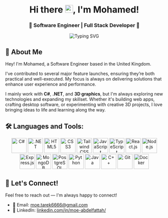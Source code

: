 <h1 align="center">Hi there <img src="https://emojis.slackmojis.com/emojis/images/1536351075/4594/blob-wave.gif" width="25"/>, I'm Mohamed!</a></h1>

<h3 align="center">🚀 Software Engineer | Full Stack Developer 🚀</h3>

<p align="center">
  <img src="https://readme-typing-svg.herokuapp.com?font=Fira+Code&weight=600&size=24&color=F7BC4C&&pause=1000&center=true&width=480&lines=Experienced+With+C%23+%26+.NET;Full-Stack+Web+Developer;3D+Graphics+Enthusiast;Always+Learning+New+Technologies!" alt="Typing SVG" />
</p>

## 🌟 About Me

Hey! I'm Mohamed, a Software Engineer based in the United Kingdom. 

I've contributed to several major feature launches, ensuring they’re both practical and well-executed. My focus is always on delivering solutions that enhance user experience and performance.

I mainly work with **C#**, **.NET**, and **3D graphics**, but I'm always exploring new technologies and expanding my skillset. Whether it's building web apps, crafting desktop software, or experimenting with creative 3D projects, I love bringing ideas to life and learning along the way.

## 🛠️ Languages and Tools:

<p align="center">
    <a href="https://learn.microsoft.com/en-us/dotnet/csharp/" target="_blank"><img src="https://skillicons.dev/icons?i=cs" width="48" alt="C#" /></a>
    <a href="https://dotnet.microsoft.com/" target="_blank"><img src="https://skillicons.dev/icons?i=dotnet" width="48" alt=".NET" /></a>
    <a href="https://developer.mozilla.org/en-US/docs/Web/HTML" target="_blank"><img src="https://skillicons.dev/icons?i=html" width="48" alt="HTML5" /></a>
    <a href="https://developer.mozilla.org/en-US/docs/Web/CSS" target="_blank"><img src="https://skillicons.dev/icons?i=css" width="48" alt="CSS3" /></a>
    <a href="https://tailwindcss.com/" target="_blank"><img src="https://skillicons.dev/icons?i=tailwind" width="48" alt="Tailwind CSS" /></a>
    <a href="https://developer.mozilla.org/en-US/docs/Web/JavaScript" target="_blank"><img src="https://skillicons.dev/icons?i=js" width="48" alt="JavaScript" /></a>
    <a href="https://www.typescriptlang.org/" target="_blank"><img src="https://skillicons.dev/icons?i=ts" width="48" alt="TypeScript" /></a>
    <a href="https://react.dev/" target="_blank"><img src="https://skillicons.dev/icons?i=react" width="48" alt="React.js" /></a>
    <a href="https://nodejs.org/" target="_blank"><img src="https://skillicons.dev/icons?i=nodejs" width="48" alt="Node.js" /></a>
    <a href="https://expressjs.com/" target="_blank"><img src="https://skillicons.dev/icons?i=express" width="48" alt="Express.js" /></a>
    <a href="https://www.mongodb.com/" target="_blank"><img src="https://skillicons.dev/icons?i=mongodb" width="48" alt="MongoDB" /></a>
    <a href="https://www.postgresql.org/" target="_blank"><img src="https://skillicons.dev/icons?i=postgresql" width="48" alt="PostgreSQL" /></a>
    <a href="https://www.python.org/" target="_blank"><img src="https://skillicons.dev/icons?i=python" width="48" alt="Python" /></a>
    <a href="https://www.java.com/" target="_blank"><img src="https://skillicons.dev/icons?i=java" width="48" alt="Java" /></a>
    <a href="https://cplusplus.com/" target="_blank"><img src="https://skillicons.dev/icons?i=cpp" width="48" alt="C++" /></a>
    <a href="https://git-scm.com/" target="_blank"><img src="https://skillicons.dev/icons?i=git" width="48" alt="Git" /></a>
    <a href="https://www.docker.com/" target="_blank"><img src="https://skillicons.dev/icons?i=docker" width="48" alt="Docker" /></a>
</p>

## 🤝 Let's Connect!

Feel free to reach out — I'm always happy to connect!

- 📧 Email: [moe.tarek6666@gmail.com](mailto:moe.tarek6666@gmail.com)  
- 🔗 LinkedIn: [linkedin.com/in/moe-abdelfattah/](https://www.linkedin.com/in/moe-abdelfattah/)
